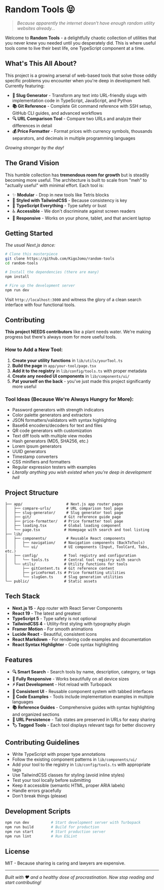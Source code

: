 # Random Tools 😝

> _Because apparently the internet doesn't have enough random utility websites already..._

Welcome to **Random Tools** - a delightfully chaotic collection of utilities that you never knew you needed until you desperately did. This is where useful tools come to live their best life, one TypeScript component at a time.

## What's This All About?

This project is a growing arsenal of web-based tools that solve those oddly specific problems you encounter when you're deep in development hell. Currently featuring:

- **🔗 Slug Generator** - Transform any text into URL-friendly slugs with implementation code in TypeScript, JavaScript, and Python
- **📚 Git Reference** - Complete Git command reference with SSH setup, GitHub CLI guides, and advanced workflows
- **🔍 URL Comparison Tool** - Compare two URLs and analyze their differences in detail
- **💰 Price Formatter** - Format prices with currency symbols, thousands separators, and decimals in multiple programming languages

_Growing stronger by the day!_

## The Grand Vision

This humble collection has **tremendous room for growth** but is steadily becoming more useful. The architecture is built to scale from "meh" to "actually useful" with minimal effort. Each tool is:

- ✨ **Modular** - Drop in new tools like Tetris blocks
- 🎨 **Styled with TailwindCSS** - Because consistency is key
- 🔧 **TypeScript Everything** - Type safety or bust
- ♿ **Accessible** - We don't discriminate against screen readers
- 📱 **Responsive** - Works on your phone, tablet, and that ancient laptop

## Getting Started

_The usual Next.js dance:_

```bash
# Clone this masterpiece
git clone https://github.com/KigoJomo/random-tools
cd random-tools

# Install the dependencies (there are many)
npm install

# Fire up the development server
npm run dev
```

Visit `http://localhost:3000` and witness the glory of a clean search interface with four functional tools.

## Contributing

**This project NEEDS contributors** like a plant needs water. We're making progress but there's always room for more useful tools.

### How to Add a New Tool:

1. **Create your utility functions** in `lib/utils/yourTool.ts`
2. **Build the page** in `app/your-tool/page.tsx`
3. **Add it to the registry** in `lib/config/tools.ts` with proper metadata
4. **Create any needed UI components** in `lib/components/ui/`
5. **Pat yourself on the back** - you've just made this project significantly more useful

### Tool Ideas (Because We're Always Hungry for More):

- Password generators with strength indicators
- Color palette generators and extractors
- JSON formatters/validators with syntax highlighting
- Base64 encoders/decoders for text and files
- QR code generators with customization
- Text diff tools with multiple view modes
- Hash generators (MD5, SHA256, etc.)
- Lorem ipsum generators
- UUID generators
- Timestamp converters
- CSS minifiers and formatters
- Regular expression testers with examples
- _Literally anything you wish existed when you're deep in development hell_

## Project Structure

```
├── app/                    # Next.js app router pages
│   ├── compare-urls/       # URL comparison tool page
│   ├── slug-generator/     # Slug generator tool page
│   ├── git/               # Git reference guide page
│   ├── price-formatter/   # Price formatter tool page
│   ├── loading.tsx        # Global loading component
│   └── page.tsx           # Homepage with search and tool listing
├── lib/
│   ├── components/         # Reusable React components
│   │   ├── navigation/    # Navigation components (BackToTools)
│   │   └── ui/            # UI components (Input, ToolCard, Tabs, etc.)
│   ├── config/            # Tool registry and configuration
│   │   └── tools.ts       # Central tool registry with search
│   └── utils/             # Utility functions for tools
│       ├── gitContent.ts  # Git reference content
│       ├── priceFormat.ts # Price formatting utilities
│       └── slugGen.ts     # Slug generation utilities
└── public/                # Static assets
```

## Tech Stack

- **Next.js 15** - App router with React Server Components
- **React 19** - The latest and greatest
- **TypeScript 5** - Type safety is not optional
- **TailwindCSS 4** - Utility-first styling with typography plugin
- **Framer Motion** - For smooth animations
- **Lucide React** - Beautiful, consistent icons
- **React Markdown** - For rendering code examples and documentation
- **React Syntax Highlighter** - Code syntax highlighting

## Features

- **🔍 Smart Search** - Search tools by name, description, category, or tags
- **📱 Fully Responsive** - Works beautifully on all device sizes
- **⚡ Fast Development** - Hot reload with Turbopack
- **🎨 Consistent UI** - Reusable component system with tabbed interfaces
- **📖 Code Examples** - Tools include implementation examples in multiple languages
- **📚 Reference Guides** - Comprehensive guides with syntax highlighting and organized sections
- **🔗 URL Persistence** - Tab states are preserved in URLs for easy sharing
- **🏷️ Tagged Tools** - Each tool displays relevant tags for better discovery

## Contributing Guidelines

- Write TypeScript with proper type annotations
- Follow the existing component patterns in `lib/components/ui/`
- Add your tool to the registry in `lib/config/tools.ts` with appropriate tags
- Use TailwindCSS classes for styling (avoid inline styles)
- Test your tool locally before submitting
- Keep it accessible (semantic HTML, proper ARIA labels)
- Handle errors gracefully
- Don't break things (please)

## Development Scripts

```bash
npm run dev          # Start development server with Turbopack
npm run build        # Build for production
npm run start        # Start production server
npm run lint         # Run ESLint
```

## License

MIT - Because sharing is caring and lawyers are expensive.

---

_Built with ❤️ and a healthy dose of procrastination. Now stop reading and start contributing!_
